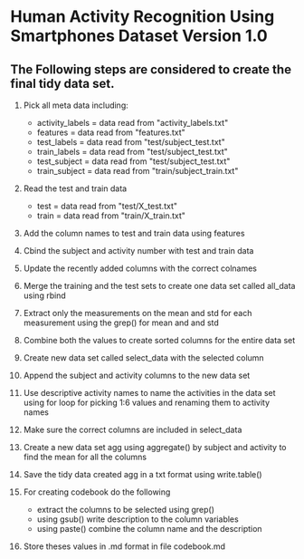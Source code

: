 Human Activity Recognition Using Smartphones Dataset
Version 1.0
============================================================

## The Following steps are considered to create the final tidy data set.

1. Pick all meta data including:
	- activity_labels = data read from "activity_labels.txt"
	- features = data read from "features.txt"
	- test_labels = data read from "test/subject_test.txt"
	- train_labels = data read from "test/subject_test.txt"
	- test_subject = data read from "test/subject_test.txt"
	- train_subject = data read from "train/subject_train.txt"
	
2. Read the test and train data	
	- test = data read from "test/X_test.txt"
	- train = data read from "train/X_train.txt"
	
3. Add the column names to test and train data using features
4. Cbind the subject and activity number with test and train data
5. Update the recently added columns with the correct colnames
6. Merge the training and the test sets to create one data set called all_data using rbind
7. Extract only the measurements on the mean and std for each measurement using the grep() for mean and and std
8. Combine both the values to create sorted columns for the entire data set
9. Create new data set called select_data with the selected column
10. Append the subject and activity columns to the new data set 
11. Use descriptive activity names to name the activities in the data set using for loop for picking 1:6 values and renaming them to activity names
12. Make sure the correct columns are included in  select_data
13. Create a new data set agg using aggregate() by subject and activity to find the mean for all the columns
14. Save the tidy data created agg in a txt format using write.table()
15. For creating codebook do the following
	- extract the columns to be selected using grep()
	- using gsub() write description to the column variables
	- using paste() combine the column name and the description
16. Store theses values in .md format in file codebook.md